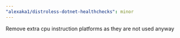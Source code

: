 ```yaml
---
"alexaka1/distroless-dotnet-healthchecks": minor
---
```


Remove extra cpu instruction platforms as they are not used anyway
